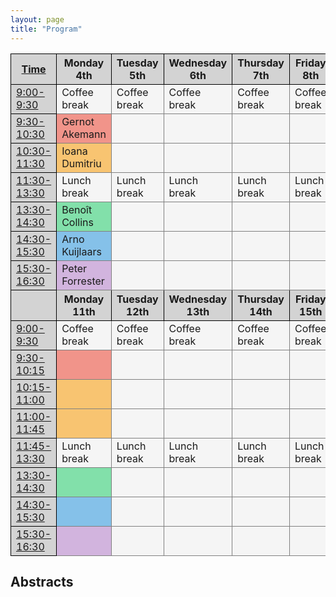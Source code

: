 ```yaml
---
layout: page
title: "Program"
---
```

<style>
        table{border-collapse: collapse; border: none; overflow-y: hidden;}
        td{background: none}
        .t0{background-color:LightGray; border: 1px solid black}
        .t1{background-color:#f1948a; border: 1px solid gray}
        .t2{background-color:#f8c471; border: 1px solid gray}
        .t3{background-color:#82e0aa; border: 1px solid gray}
        .t4{background-color:#85c1e9; border: 1px solid gray}
        .t5{background-color:#d2b4de; border: 1px solid gray}
        .t6{background-color:WhiteSmoke; border: 1px solid gray}
</style>

<body>
  <table>
    <tr>
      <th class="t0"><u>Time</u></th>
      <th class="t0">Monday 4th</th>
      <th class="t0">Tuesday 5th</th>
      <th class="t0">Wednesday 6th</th>
      <th class="t0">Thursday 7th</th>
      <th class="t0">Friday 8th</th>
    </tr>
    <tr>
      <td class="t0"><u>9:00-9:30</u></td>
      <td class="t6">Coffee break</td>
      <td class="t6">Coffee break</td>
      <td class="t6">Coffee break</td>
      <td class="t6">Coffee break</td>
      <td class="t6">Coffee break</td>
    </tr>
    <tr>
      <td class="t0"><u>9:30-10:30</u></td>
      <td class="t1">Gernot Akemann</td>
      <td class="t6"></td>
      <td class="t6"></td>
      <td class="t6"></td>
      <td class="t6"></td>
    </tr>
    <tr>
      <td class="t0"><u>10:30-11:30</u></td>
      <td class="t2">Ioana Dumitriu</td>
      <td class="t6"></td>
      <td class="t6"></td>
      <td class="t6"></td>
      <td class="t6"></td>
    </tr>
    <tr>
      <td class="t0"><u>11:30-13:30</u></td>
      <td class="t6">Lunch break</td>
      <td class="t6">Lunch break</td>
      <td class="t6">Lunch break</td>
      <td class="t6">Lunch break</td>
      <td class="t6">Lunch break</td>
    </tr>
    <tr>
      <td class="t0"><u>13:30-14:30</u></td>
      <td class="t3">Benoît Collins</td>
      <td class="t6"></td>
      <td class="t6"></td>
      <td class="t6"></td>
      <td class="t6"></td>
    </tr>
    <tr>
      <td class="t0"><u>14:30-15:30</u></td>
      <td style="background-color:#85c1e9;">Arno Kuijlaars</td>
      <td class="t6"></td>
      <td class="t6"></td>
      <td class="t6"></td>
      <td class="t6"></td>
    </tr>
    <tr>
      <td class="t0"><u>15:30-16:30</u></td>
      <td class="t5">Peter Forrester</td>
      <td class="t6"></td>
      <td class="t6"></td>
      <td class="t6"></td>
      <td class="t6"></td>
    </tr>
    <tr>
      <th class="t0"></th>
      <th class="t0">Monday 11th</th>
      <th class="t0">Tuesday 12th</th>
      <th class="t0">Wednesday 13th</th>
      <th class="t0">Thursday 14th</th>
      <th class="t0">Friday 15th</th>
    </tr>
    <tr>
      <td class="t0"><u>9:00-9:30</u></td>
      <td class="t6">Coffee break</td>
      <td class="t6">Coffee break</td>
      <td class="t6">Coffee break</td>
      <td class="t6">Coffee break</td>
      <td class="t6">Coffee break</td>
    </tr>
    <tr>
      <td class="t0"><u>9:30-10:15</u></td>
      <td class="t1"></td>
      <td class="t6"></td>
      <td class="t6"></td>
      <td class="t6"></td>
      <td class="t6"></td>
    </tr>
    <tr>
      <td class="t0"><u>10:15-11:00</u></td>
      <td class="t2"></td>
      <td class="t6"></td>
      <td class="t6"></td>
      <td class="t6"></td>
      <td class="t6"></td>
    </tr>
    <tr>
      <td class="t0"><u>11:00-11:45</u></td>
      <td class="t2"></td>
      <td class="t6"></td>
      <td class="t6"></td>
      <td class="t6"></td>
      <td class="t6"></td>
    </tr>
    <tr>
      <td class="t0"><u>11:45-13:30</u></td>
      <td class="t6">Lunch break</td>
      <td class="t6">Lunch break</td>
      <td class="t6">Lunch break</td>
      <td class="t6">Lunch break</td>
      <td class="t6">Lunch break</td>
    </tr>
    <tr>
      <td class="t0"><u>13:30-14:30</u></td>
      <td class="t3"></td>
      <td class="t6"></td>
      <td class="t6"></td>
      <td class="t6"></td>
      <td class="t6"></td>
    </tr>
    <tr>
      <td class="t0"><u>14:30-15:30</u></td>
      <td class="t4"></td>
      <td class="t6"></td>
      <td class="t6"></td>
      <td class="t6"></td>
      <td class="t6"></td>
    </tr>
    <tr>
      <td class="t0"><u>15:30-16:30</u></td>
      <td class="t5"></td>
      <td class="t6"></td>
      <td class="t6"></td>
      <td class="t6"></td>
      <td class="t6"></td>
    </tr>
  </table>

  <h2>Abstracts</h2>
</body>
